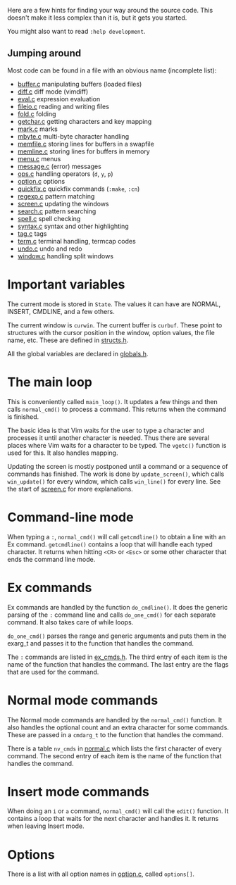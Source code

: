 Here are a few hints for finding your way around the source code.  This
doesn't make it less complex than it is, but it gets you started.

You might also want to read `:help development`.

## Jumping around

Most code can be found in a file with an obvious name (incomplete list):
*   [buffer.c](../blob/master/src/buffer.c)	   manipulating buffers (loaded files)
*   [diff.c](../blob/master/src/diff.c)	   diff mode (vimdiff)
*   [eval.c](../blob/master/src/eval.c)	   expression evaluation
*   [fileio.c](../blob/master/src/fileio.c)	   reading and writing files
*   [fold.c](../blob/master/src/fold.c)	   folding
*   [getchar.c](../blob/master/src/getchar.c)  getting characters and key mapping
*   [mark.c](../blob/master/src/mark.c)	   marks
*   [mbyte.c](../blob/master/src/mbyte.c)	   multi-byte character handling
*   [memfile.c](../blob/master/src/memfile.c)  storing lines for buffers in a swapfile
*   [memline.c](../blob/master/src/memline.c)  storing lines for buffers in memory
*   [menu.c](../blob/master/src/menu.c)	   menus
*   [message.c](../blob/master/src/message.c)  (error) messages
*   [ops.c](../blob/master/src/ops.c)          handling operators (`d`, `y`, `p`)
*   [option.c](../blob/master/src/option.c)	   options
*   [quickfix.c](../blob/master/src/quickfix.c) quickfix commands (`:make`, `:cn`)
*   [regexp.c](../blob/master/src/regexp.c)	   pattern matching
*   [screen.c](../blob/master/src/screen.c)	   updating the windows
*   [search.c](../blob/master/src/search.c)	   pattern searching
*   [spell.c](../blob/master/src/spell.c)	   spell checking
*   [syntax.c](../blob/master/src/syntax.c)	   syntax and other highlighting
*   [tag.c](../blob/master/src/tag.c)	   tags
*   [term.c](../blob/master/src/term.c)	   terminal handling, termcap codes
*   [undo.c](../blob/master/src/undo.c)	   undo and redo
*   [window.c](../blob/master/src/window.c)	   handling split windows
	

# Important variables

The current mode is stored in `State`.  The values it can have are NORMAL,
INSERT, CMDLINE, and a few others.

The current window is `curwin`.  The current buffer is `curbuf`.  These point
to structures with the cursor position in the window, option values, the file
name, etc.  These are defined in [structs.h](../blob/master/src/structs.h).

All the global variables are declared in [globals.h](../blob/master/src/globals.h).


# The main loop

This is conveniently called `main_loop()`.  It updates a few things and then
calls `normal_cmd()` to process a command.  This returns when the command is
finished.

The basic idea is that Vim waits for the user to type a character and
processes it until another character is needed.  Thus there are several places
where Vim waits for a character to be typed.  The `vgetc()` function is used for
this.  It also handles mapping.

Updating the screen is mostly postponed until a command or a sequence of
commands has finished.  The work is done by `update_screen()`, which calls
`win_update()` for every window, which calls `win_line()` for every line.
See the start of [screen.c](../blob/master/src/screen.c) for more explanations.


# Command-line mode

When typing a `:`, `normal_cmd()` will call `getcmdline()` to obtain a line with
an Ex command.  `getcmdline()` contains a loop that will handle each typed
character.  It returns when hitting `<CR>` or `<Esc>` or some other character that
ends the command line mode.


# Ex commands

Ex commands are handled by the function `do_cmdline()`.  It does the generic
parsing of the `:` command line and calls `do_one_cmd()` for each separate
command.  It also takes care of while loops.

`do_one_cmd()` parses the range and generic arguments and puts them in the
exarg_t and passes it to the function that handles the command.

The `:` commands are listed in [ex_cmds.h](../blob/master/src/ex_cmds.h). 
The third entry of each item is the
name of the function that handles the command.  The last entry are the flags
that are used for the command.


# Normal mode commands

The Normal mode commands are handled by the `normal_cmd()` function.  It also
handles the optional count and an extra character for some commands.  These
are passed in a `cmdarg_t` to the function that handles the command.

There is a table `nv_cmds` in [normal.c](../blob/master/src/normal.c) which 
lists the first character of every
command.  The second entry of each item is the name of the function that
handles the command.


# Insert mode commands

When doing an `i` or `a` command, `normal_cmd()` will call the `edit()` function.
It contains a loop that waits for the next character and handles it.  It
returns when leaving Insert mode.


# Options

There is a list with all option names in [option.c](../blob/master/src/option.c),
called `options[]`.